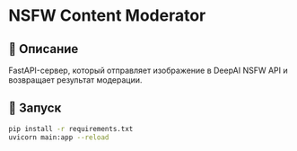 # NSFW Content Moderator

## 📌 Описание
FastAPI-сервер, который отправляет изображение в DeepAI NSFW API и возвращает результат модерации.

## 🚀 Запуск

```bash
pip install -r requirements.txt
uvicorn main:app --reload